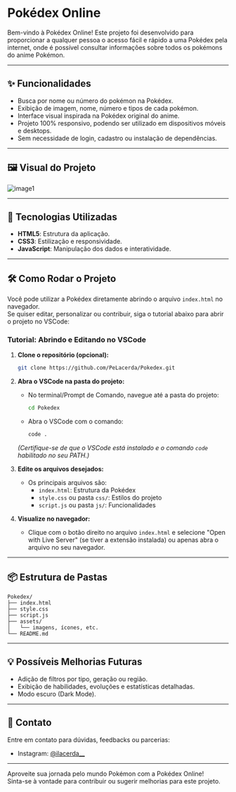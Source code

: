 # Pokédex Online

Bem-vindo à Pokédex Online! Este projeto foi desenvolvido para proporcionar a qualquer pessoa o acesso fácil e rápido a uma Pokédex pela internet, onde é possível consultar informações sobre todos os pokémons do anime Pokémon.

---

## ✨ Funcionalidades

- Busca por nome ou número do pokémon na Pokédex.
- Exibição de imagem, nome, número e tipos de cada pokémon.
- Interface visual inspirada na Pokédex original do anime.
- Projeto 100% responsivo, podendo ser utilizado em dispositivos móveis e desktops.
- Sem necessidade de login, cadastro ou instalação de dependências.

---

## 🖼️ Visual do Projeto

![image1](./Imagens/Capturas.de.tela/Pokedex.png)

---

## 🚀 Tecnologias Utilizadas

- **HTML5**: Estrutura da aplicação.
- **CSS3**: Estilização e responsividade.
- **JavaScript**: Manipulação dos dados e interatividade.

---

## 🛠️ Como Rodar o Projeto

Você pode utilizar a Pokédex diretamente abrindo o arquivo `index.html` no navegador.  
Se quiser editar, personalizar ou contribuir, siga o tutorial abaixo para abrir o projeto no VSCode:

### Tutorial: Abrindo e Editando no VSCode

1. **Clone o repositório (opcional):**
   ```bash
   git clone https://github.com/PeLacerda/Pokedex.git
   ```

2. **Abra o VSCode na pasta do projeto:**
   - No terminal/Prompt de Comando, navegue até a pasta do projeto:
     ```bash
     cd Pokedex
     ```
   - Abra o VSCode com o comando:
     ```bash
     code .
     ```
   *(Certifique-se de que o VSCode está instalado e o comando `code` habilitado no seu PATH.)*

3. **Edite os arquivos desejados:**
   - Os principais arquivos são:
     - `index.html`: Estrutura da Pokédex
     - `style.css` ou pasta `css/`: Estilos do projeto
     - `script.js` ou pasta `js/`: Funcionalidades

4. **Visualize no navegador:**
   - Clique com o botão direito no arquivo `index.html` e selecione "Open with Live Server" (se tiver a extensão instalada) ou apenas abra o arquivo no seu navegador.

---

## 📦 Estrutura de Pastas

```
Pokedex/
├── index.html
├── style.css
├── script.js
├── assets/
│   └── imagens, ícones, etc.
└── README.md
```

---

## 💡 Possíveis Melhorias Futuras

- Adição de filtros por tipo, geração ou região.
- Exibição de habilidades, evoluções e estatísticas detalhadas.
- Modo escuro (Dark Mode).

---

## 📲 Contato

Entre em contato para dúvidas, feedbacks ou parcerias:

- Instagram: [@ilacerda__](https://instagram.com/ilacerda__)

---

Aproveite sua jornada pelo mundo Pokémon com a Pokédex Online!  
Sinta-se à vontade para contribuir ou sugerir melhorias para este projeto.
